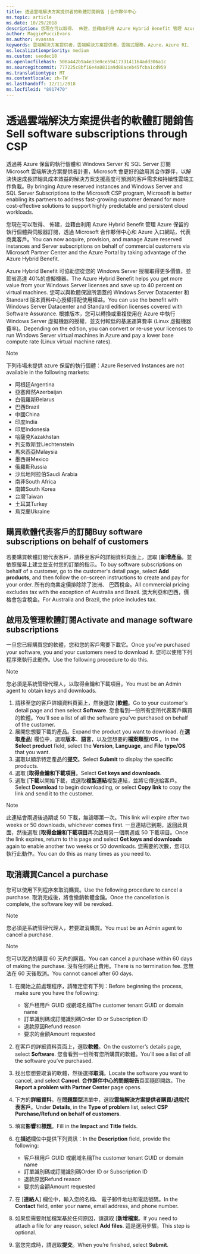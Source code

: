 ```yaml
---
title: 透過雲端解決方案提供者的軟體訂閱銷售 |合作夥伴中心
ms.topic: article
ms.date: 10/29/2018
description: 您現在可以取得、 佈建，並藉由利用 Azure Hybrid Benefit 管理 Azure 保留的執行個體與伺服器訂閱，透過 Microsoft 合作夥伴中心和 Azure 入口網站，代表商業客戶。
author: MaggiePucciEvans
ms.author: evansma
keywords: 雲端解決方案提供者，雲端解決方案提供者，雲端式服務，Azure，Azure RI、 Windows Server、 SQL Server，軟體訂閱
ms.localizationpriority: medium
ms.custom: seodec18
ms.openlocfilehash: 508a442b9a4e33e0ce5941733141164add306a1c
ms.sourcegitcommit: 777225c8bf16e4a8811a9d88aceb45fcba1cd959
ms.translationtype: MT
ms.contentlocale: zh-TW
ms.lasthandoff: 12/11/2018
ms.locfileid: "8917470"
---
```

# <a name="sell-software-subscriptions-through-csp"></a><span data-ttu-id="698cc-104">透過雲端解決方案提供者的軟體訂閱銷售</span><span class="sxs-lookup"><span data-stu-id="698cc-104">Sell software subscriptions through CSP</span></span>

<span data-ttu-id="698cc-105">透過將 Azure 保留的執行個體和 Windows Server 和 SQL Server 訂閱 Microsoft 雲端解決方案提供者計畫，Microsoft 會更好的啟用其合作夥伴，以解決快速成長詳細具成本效益的解決方案支援高度可預測的客戶需求和持續性雲端工作負載。</span><span class="sxs-lookup"><span data-stu-id="698cc-105">By bringing Azure reserved instances and Windows Server and SQL Server Subscriptions to the Microsoft CSP program, Microsoft is better enabling its partners to address fast-growing customer demand for more cost-effective solutions to support highly predictable and persistent cloud workloads.</span></span> 

<span data-ttu-id="698cc-106">您現在可以取得、 佈建，並藉由利用 Azure Hybrid Benefit 管理 Azure 保留的執行個體與伺服器訂閱，透過 Microsoft 合作夥伴中心和 Azure 入口網站，代表商業客戶。</span><span class="sxs-lookup"><span data-stu-id="698cc-106">You can now acquire, provision, and manage Azure reserved instances and Server subscriptions on behalf of commercial customers via Microsoft Partner Center and the Azure Portal by taking advantage of the Azure Hybrid Benefit.</span></span> 

<span data-ttu-id="698cc-107">Azure Hybrid Benefit 可協助您從您的 Windows Server 授權取得更多價值，並節省高達 40%的虛擬機器。</span><span class="sxs-lookup"><span data-stu-id="698cc-107">The Azure Hybrid Benefit helps you get more value from your Windows Server licenses and save up to 40 percent on virtual machines.</span></span> <span data-ttu-id="698cc-108">您可以與軟體保證所涵蓋的 Windows Server Datacenter 和 Standard 版本資料中心授權搭配使用權益。</span><span class="sxs-lookup"><span data-stu-id="698cc-108">You can use the benefit with Windows Server Datacenter and Standard edition licenses covered with Software Assurance.</span></span> <span data-ttu-id="698cc-109">根據版本，您可以轉換或重複使用在 Azure 中執行 Windows Server 虛擬機器的授權，並支付較低的基底運算費率 (Linux 虛擬機器費率)。</span><span class="sxs-lookup"><span data-stu-id="698cc-109">Depending on the edition, you can convert or re-use your licenses to run Windows Server virtual machines in Azure and pay a lower base compute rate (Linux virtual machine rates).</span></span>

> [!NOTE]  
> <span data-ttu-id="698cc-110">下列市場未提供 azure 保留的執行個體：</span><span class="sxs-lookup"><span data-stu-id="698cc-110">Azure Reserved Instances are not available in the following markets:</span></span>  
> * <span data-ttu-id="698cc-111">阿根廷</span><span class="sxs-lookup"><span data-stu-id="698cc-111">Argentina</span></span>
> * <span data-ttu-id="698cc-112">亞塞拜然</span><span class="sxs-lookup"><span data-stu-id="698cc-112">Azerbaijan</span></span>
> * <span data-ttu-id="698cc-113">白俄羅斯</span><span class="sxs-lookup"><span data-stu-id="698cc-113">Belarus</span></span>
> * <span data-ttu-id="698cc-114">巴西</span><span class="sxs-lookup"><span data-stu-id="698cc-114">Brazil</span></span>
> * <span data-ttu-id="698cc-115">中國</span><span class="sxs-lookup"><span data-stu-id="698cc-115">China</span></span>
> * <span data-ttu-id="698cc-116">印度</span><span class="sxs-lookup"><span data-stu-id="698cc-116">India</span></span>
> * <span data-ttu-id="698cc-117">印尼</span><span class="sxs-lookup"><span data-stu-id="698cc-117">Indonesia</span></span>
> * <span data-ttu-id="698cc-118">哈薩克</span><span class="sxs-lookup"><span data-stu-id="698cc-118">Kazakhstan</span></span>
> * <span data-ttu-id="698cc-119">列支敦斯登</span><span class="sxs-lookup"><span data-stu-id="698cc-119">Liechtenstein</span></span>
> * <span data-ttu-id="698cc-120">馬來西亞</span><span class="sxs-lookup"><span data-stu-id="698cc-120">Malaysia</span></span>
> * <span data-ttu-id="698cc-121">墨西哥</span><span class="sxs-lookup"><span data-stu-id="698cc-121">Mexico</span></span>
> * <span data-ttu-id="698cc-122">俄羅斯</span><span class="sxs-lookup"><span data-stu-id="698cc-122">Russia</span></span>
> * <span data-ttu-id="698cc-123">沙烏地阿拉伯</span><span class="sxs-lookup"><span data-stu-id="698cc-123">Saudi Arabia</span></span>
> * <span data-ttu-id="698cc-124">南非</span><span class="sxs-lookup"><span data-stu-id="698cc-124">South Africa</span></span>
> * <span data-ttu-id="698cc-125">南韓</span><span class="sxs-lookup"><span data-stu-id="698cc-125">South Korea</span></span>
> * <span data-ttu-id="698cc-126">台灣</span><span class="sxs-lookup"><span data-stu-id="698cc-126">Taiwan</span></span>
> * <span data-ttu-id="698cc-127">土耳其</span><span class="sxs-lookup"><span data-stu-id="698cc-127">Turkey</span></span>
> * <span data-ttu-id="698cc-128">烏克蘭</span><span class="sxs-lookup"><span data-stu-id="698cc-128">Ukraine</span></span>

## <a name="buy-software-subscriptions-on-behalf-of-customers"></a><span data-ttu-id="698cc-129">購買軟體代表客戶的訂閱</span><span class="sxs-lookup"><span data-stu-id="698cc-129">Buy software subscriptions on behalf of customers</span></span>

<span data-ttu-id="698cc-130">若要購買軟體訂閱代表客戶，請移至客戶的詳細資料頁面上，選取 [**新增產品**，並依照螢幕上建立並支付您的訂單的指示。</span><span class="sxs-lookup"><span data-stu-id="698cc-130">To buy software subscriptions on behalf of a customer, go to the customer's detail page, select **Add products**, and then follow the on-screen instructions to create and pay for your order.</span></span> <span data-ttu-id="698cc-131">所有的商業定價排除除了澳洲、 巴西稅金。</span><span class="sxs-lookup"><span data-stu-id="698cc-131">All commercial pricing excludes tax with the exception of Australia and Brazil.</span></span> <span data-ttu-id="698cc-132">澳大利亞和巴西，價格會包含稅金。</span><span class="sxs-lookup"><span data-stu-id="698cc-132">For Australia and Brazil, the price includes tax.</span></span>


## <a name="activate-and-manage-software-subscriptions"></a><span data-ttu-id="698cc-133">啟用及管理軟體訂閱</span><span class="sxs-lookup"><span data-stu-id="698cc-133">Activate and manage software subscriptions</span></span>

<span data-ttu-id="698cc-134">一旦您已經購買您的軟體，您和您的客戶需要下載它。</span><span class="sxs-lookup"><span data-stu-id="698cc-134">Once you’ve purchased your software, you and your customers need to download it.</span></span> <span data-ttu-id="698cc-135">您可以使用下列程序來執行此動作。</span><span class="sxs-lookup"><span data-stu-id="698cc-135">Use the following procedure to do this.</span></span> 

>[!NOTE]
><span data-ttu-id="698cc-136">您必須是系統管理代理人，以取得金鑰和下載項目。</span><span class="sxs-lookup"><span data-stu-id="698cc-136">You must be an Admin agent to obtain keys and downloads.</span></span> 

1. <span data-ttu-id="698cc-137">請移至您的客戶詳細資料頁面上，然後選取 [**軟體**。</span><span class="sxs-lookup"><span data-stu-id="698cc-137">Go to your customer's detail page and then select **Software**.</span></span> <span data-ttu-id="698cc-138">您會看到一份所有您所代表客戶購買的軟體。</span><span class="sxs-lookup"><span data-stu-id="698cc-138">You’ll see a list of all the software you’ve purchased on behalf of the customer.</span></span> 
2.  <span data-ttu-id="698cc-139">展開您想要下載的產品。</span><span class="sxs-lookup"><span data-stu-id="698cc-139">Expand the product you want to download.</span></span> <span data-ttu-id="698cc-140">在**選取產品**] 欄位中，選取**版本**、**語言**，以及您想要的**檔案類型/OS** 。</span><span class="sxs-lookup"><span data-stu-id="698cc-140">In the **Select product** field, select the **Version**, **Language**, and **File type/OS** that you want.</span></span> 
3.  <span data-ttu-id="698cc-141">選取以顯示特定產品的**提交**。</span><span class="sxs-lookup"><span data-stu-id="698cc-141">Select **Submit** to display the specific products.</span></span> 
4.  <span data-ttu-id="698cc-142">選取 [**取得金鑰和下載項目**。</span><span class="sxs-lookup"><span data-stu-id="698cc-142">Select **Get keys and downloads**.</span></span> 
5.  <span data-ttu-id="698cc-143">選取 [**下載**以開始下載，或選取**複製連結**複製連結，並將它傳送給客戶。</span><span class="sxs-lookup"><span data-stu-id="698cc-143">Select **Download** to begin downloading, or select **Copy link** to copy the link and send it to the customer.</span></span> 

>[!NOTE]
><span data-ttu-id="698cc-144">此連結會兩週後過期或 50 下載，無論哪第一次。</span><span class="sxs-lookup"><span data-stu-id="698cc-144">This link will expire after two weeks or 50 downloads, whichever comes first.</span></span> <span data-ttu-id="698cc-145">一旦連結已到期，返回此頁面，然後選取 [**取得金鑰和下載項目**再次啟用另一個兩週或 50 下載項目。</span><span class="sxs-lookup"><span data-stu-id="698cc-145">Once the link expires, return to this page and select **Get keys and downloads** again to enable another two weeks or 50 downloads.</span></span> <span data-ttu-id="698cc-146">您需要的次數，您可以執行此動作。</span><span class="sxs-lookup"><span data-stu-id="698cc-146">You can do this as many times as you need to.</span></span> 


## <a name="cancel-a-purchase"></a><span data-ttu-id="698cc-147">取消購買</span><span class="sxs-lookup"><span data-stu-id="698cc-147">Cancel a purchase</span></span>
<span data-ttu-id="698cc-148">您可以使用下列程序來取消購買。</span><span class="sxs-lookup"><span data-stu-id="698cc-148">Use the following procedure to cancel a purchase.</span></span> <span data-ttu-id="698cc-149">取消完成後，將會撤銷軟體金鑰。</span><span class="sxs-lookup"><span data-stu-id="698cc-149">Once the cancellation is complete, the software key will be revoked.</span></span> 

>[!NOTE]
><span data-ttu-id="698cc-150">您必須是系統管理代理人，若要取消購買。</span><span class="sxs-lookup"><span data-stu-id="698cc-150">You must be an Admin agent to cancel a purchase.</span></span> 

>[!NOTE]
><span data-ttu-id="698cc-151">您可以取消的購買 60 天內的購買。</span><span class="sxs-lookup"><span data-stu-id="698cc-151">You can cancel a purchase within 60 days of making the purchase.</span></span> <span data-ttu-id="698cc-152">沒有任何終止費用。</span><span class="sxs-lookup"><span data-stu-id="698cc-152">There is no termination fee.</span></span> <span data-ttu-id="698cc-153">您無法在 60 天後取消。</span><span class="sxs-lookup"><span data-stu-id="698cc-153">You cannot cancel after 60 days.</span></span> 

1.  <span data-ttu-id="698cc-154">在開始之前處理程序，請確定您有下列：</span><span class="sxs-lookup"><span data-stu-id="698cc-154">Before beginning the process, make sure you have the following:</span></span> 
    -   <span data-ttu-id="698cc-155">客戶租用戶 GUID 或網域名稱</span><span class="sxs-lookup"><span data-stu-id="698cc-155">The customer tenant GUID or domain name</span></span>
    -   <span data-ttu-id="698cc-156">訂單識別碼或訂閱識別碼</span><span class="sxs-lookup"><span data-stu-id="698cc-156">Order ID or Subscription ID</span></span>
    -   <span data-ttu-id="698cc-157">退款原因</span><span class="sxs-lookup"><span data-stu-id="698cc-157">Refund reason</span></span>
    -   <span data-ttu-id="698cc-158">要求的金額</span><span class="sxs-lookup"><span data-stu-id="698cc-158">Amount requested</span></span>

2.  <span data-ttu-id="698cc-159">在客戶的詳細資料頁面上，選取**軟體**。</span><span class="sxs-lookup"><span data-stu-id="698cc-159">On the customer’s details page, select **Software**.</span></span> <span data-ttu-id="698cc-160">您會看到一份所有您所購買的軟體。</span><span class="sxs-lookup"><span data-stu-id="698cc-160">You’ll see a list of all the software you’ve purchased.</span></span> 

3.  <span data-ttu-id="698cc-161">找出您想要取消的軟體，然後選擇**取消**。</span><span class="sxs-lookup"><span data-stu-id="698cc-161">Locate the software you want to cancel, and select **Cancel**.</span></span> <span data-ttu-id="698cc-162">**合作夥伴中心的問題報告**頁面隨即開啟。</span><span class="sxs-lookup"><span data-stu-id="698cc-162">The **Report a problem with Partner Center** page opens.</span></span> 

4.  <span data-ttu-id="698cc-163">下方的**詳細資料**，在**問題類型**清單中，選取**雲端解決方案提供者購買/退稅代表客戶**。</span><span class="sxs-lookup"><span data-stu-id="698cc-163">Under **Details**, in the **Type of problem** list, select **CSP Purchase/Refund on behalf of customers**.</span></span>

5.  <span data-ttu-id="698cc-164">填寫**影響**和**標題**。</span><span class="sxs-lookup"><span data-stu-id="698cc-164">Fill in the **Impact** and **Title** fields.</span></span> 

6.  <span data-ttu-id="698cc-165">在**描述**欄位中提供下列資訊：</span><span class="sxs-lookup"><span data-stu-id="698cc-165">In the **Description** field, provide the following:</span></span> 
    -   <span data-ttu-id="698cc-166">客戶租用戶 GUID 或網域名稱</span><span class="sxs-lookup"><span data-stu-id="698cc-166">The customer tenant GUID or domain name</span></span>
    -   <span data-ttu-id="698cc-167">訂單識別碼或訂閱識別碼</span><span class="sxs-lookup"><span data-stu-id="698cc-167">Order ID or Subscription ID</span></span>
    -   <span data-ttu-id="698cc-168">退款原因</span><span class="sxs-lookup"><span data-stu-id="698cc-168">Refund reason</span></span>
    -   <span data-ttu-id="698cc-169">要求的金額</span><span class="sxs-lookup"><span data-stu-id="698cc-169">Amount requested</span></span>

7.  <span data-ttu-id="698cc-170">在 [**連絡人**] 欄位中，輸入您的名稱、 電子郵件地址和電話號碼。</span><span class="sxs-lookup"><span data-stu-id="698cc-170">In the **Contact** field, enter your name, email address, and phone number.</span></span> 

8.  <span data-ttu-id="698cc-171">如果您需要附加檔案基於任何原因，請選取 [**新增檔案**。</span><span class="sxs-lookup"><span data-stu-id="698cc-171">If you need to attach a file for any reason, select **Add files**.</span></span> <span data-ttu-id="698cc-172">這是選用步驟。</span><span class="sxs-lookup"><span data-stu-id="698cc-172">This step is optional.</span></span> 

9.  <span data-ttu-id="698cc-173">當您完成時，請選取**提交**。</span><span class="sxs-lookup"><span data-stu-id="698cc-173">When you’re finished, select **Submit**.</span></span>
